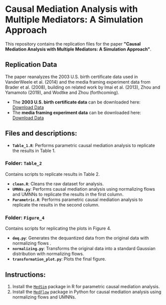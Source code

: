 # Causal Mediation Analysis with Multiple Mediators: A Simulation Approach

This repository contains the replication files for the paper **"Causal Mediation Analysis with Multiple Mediators: A Simulation Approach"**.

## Replication Data

The paper reanalyzes the 2003 U.S. birth certificate data used in VanderWeele et al. (2014) and the media framing experiment data from Brader et al. (2008), building on related work by Imai et al. (2013), Zhou and Yamamoto (2019), and Wodtke and Zhou (forthcoming).

- The **2003 U.S. birth certificate data** can be downloaded here: [Download Data](https://data.nber.org/lbid/2003/linkco2003us_den.csv.zip)  
- The **media framing experiment data** can be downloaded here: [Download Data](https://dataverse.harvard.edu/dataset.xhtml?persistentId=doi:10.7910/DVN/OU6D17)


## Files and descriptions:

- **`Table_1.R`**: Performs parametric causal mediation analysis to replicate the results in Table 1.

### Folder: `Table_2`
Contains scripts to replicate results in Table 2.

- **`clean.R`**: Cleans the raw dataset for analysis.
- **`UMNNs.py`**: Performs causal mediation analysis using normalizing flows and UMNNs to replicate the results in the first column.
- **`Parametric.R`**: Performs parametric causal mediation analysis to replicate the results in the second column.


### Folder: `Figure_4`
Contains scripts for replicating the plots in Figure 4.

- **`deq.py`**: Generates the dequantized data from the original data with normalizing flows .
- **`normalizing.py`**: Transforms the original data into a standard Gaussian distribution with normalizing flows.
- **`transformation_plot.py`**: Plots the final figure.

## Instructions:

1. Install the [`MedSim`](https://github.com/JesseZhou-1/medsim) package in R for parametric causal mediation analysis.
2. Install the [`MedFlow`](https://github.com/JesseZhou-1/medflow) package in Python for causal mediation analysis using normalizing flows and UMNNs.
